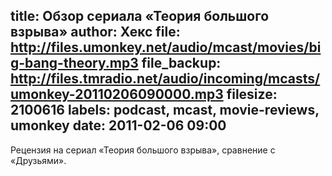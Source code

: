title: Обзор сериала «Теория большого взрыва»
author: Хекс
file: http://files.umonkey.net/audio/mcast/movies/big-bang-theory.mp3
file_backup: http://files.tmradio.net/audio/incoming/mcasts/umonkey-20110206090000.mp3
filesize: 2100616
labels: podcast, mcast, movie-reviews, umonkey
date: 2011-02-06 09:00
---
<p>Рецензия на сериал «Теория большого взрыва», сравнение с «Друзьями».</p>
